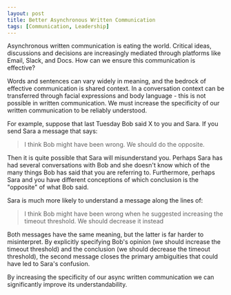 ```yaml
---
layout: post
title: Better Asynchronous Written Communication
tags: [Communication, Leadership]
---
```

<script> 
  (function(i,s,o,g,r,a,m){i['GoogleAnalyticsObject']=r;i[r]=i[r]||function(){
  (i[r].q=i[r].q||[]).push(arguments)},i[r].l=1*new Date();a=s.createElement(o),
  m=s.getElementsByTagName(o)[0];a.async=1;a.src=g;m.parentNode.insertBefore(a,m)
  })(window,document,'script','https://www.google-analytics.com/analytics.js','ga');

  ga('create', 'UA-82391879-1', 'auto');
  ga('send', 'pageview');

</script>

Asynchronous written communication is eating the world. Critical ideas, discussions and decisions are increasingly mediated through platforms like Email, Slack, and Docs. How can we ensure this communication is effective?

Words and sentences can vary widely in meaning, and the bedrock of effective communication is shared context. In a conversation context can be transferred through facial expressions and body language - this is not possible in written communication. We must increase the specificity of our written communication to be reliably understood.

For example, suppose that last Tuesday Bob said X to you and Sara. If you send Sara a message that says:

> I think Bob might have been wrong. We should do the opposite.

Then it is quite possible that Sara will misunderstand you. Perhaps Sara has had several conversations with Bob and she doesn't know which of the many things Bob has said that you are referring to. Furthermore, perhaps Sara and you have different conceptions of which conclusion is the "opposite" of what Bob said.

Sara is much more likely to understand a message along the lines of:

> I think Bob might have been wrong when he suggested increasing the timeout threshold. We should decrease it instead

Both messages have the same meaning, but the latter is far harder to misinterpret. By explicitly specifying Bob's opinion (we should increase the timeout threshold) and the conclusion (we should decrease the timeout threshold), the second message closes the primary ambiguities that could have led to Sara's confusion.

By increasing the specificity of our async written communication we can significantly improve its understandability.